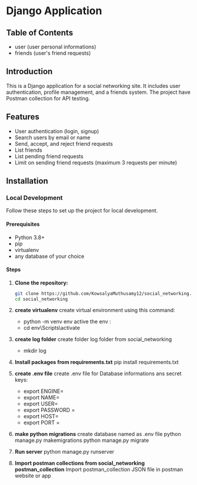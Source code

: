  
# Django Application

## Table of Contents
- user (user personal informations)
- friends (user's friend requests)

## Introduction
This is a Django application for a social networking site. It includes user authentication, profile management, and a friends system. The project have Postman collection for API testing.

## Features
- User authentication (login, signup)
- Search users by email or name
- Send, accept, and reject friend requests
- List friends
- List pending friend requests
- Limit on sending friend requests (maximum 3 requests per minute)

## Installation

### Local Development
Follow these steps to set up the project for local development.

#### Prerequisites
- Python 3.8+
- pip
- virtualenv
- any database of your choice


#### Steps
1. **Clone the repository:**
   ```bash
   git clone https://github.com/KowsalyaMuthusamy12/social_networking.git
   cd social_networking

2. **create virtualenv**
    create virtual environment using this command: 
    - python -m venv env
    active the env :
    - cd env\Scripts\activate


3. **create log folder**
    create folder log folder from social_networking 
    - mkdir log

4. **Install packages from requirements.txt**
    pip install requirements.txt

5. **create .env file**
    create .env file for Database informations ans secret keys:
    - export ENGINE= 
    - export NAME= 
    - export USER= 
    - export PASSWORD = 
    - export HOST= 
    - export PORT = 

6. **make python migrations**
    create database named as .env file
    python manage.py makemigrations
    python manage.py migrate

7. **Run server**
    python manage.py runserver

8. **Import postman collections from social_networking postman_collection**
    Import postman_collection JSON file in postman website or app


